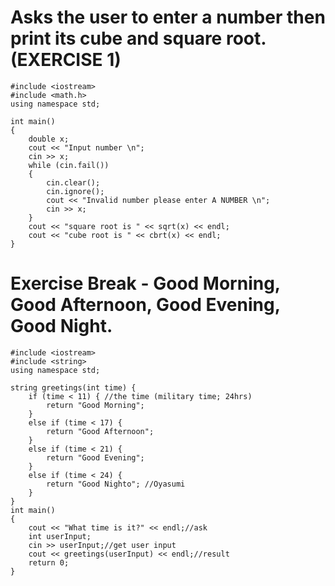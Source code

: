 # Asks the user to enter a number then print its cube and square root. (EXERCISE 1)
```
#include <iostream>
#include <math.h>
using namespace std;

int main()
{
    double x;
    cout << "Input number \n";
    cin >> x;
    while (cin.fail())
    {
        cin.clear();
        cin.ignore();
        cout << "Invalid number please enter A NUMBER \n";
        cin >> x;
    }
    cout << "square root is " << sqrt(x) << endl;
    cout << "cube root is " << cbrt(x) << endl;
}
```
# Exercise Break - Good Morning, Good Afternoon, Good Evening, Good Night.
```
#include <iostream>
#include <string>
using namespace std;

string greetings(int time) {
    if (time < 11) { //the time (military time; 24hrs)
        return "Good Morning";
    }
    else if (time < 17) {
        return "Good Afternoon";
    }
    else if (time < 21) {
        return "Good Evening";
    }
    else if (time < 24) {
        return "Good Nighto"; //Oyasumi
    }
}
int main()
{
    cout << "What time is it?" << endl;//ask
    int userInput;
    cin >> userInput;//get user input
    cout << greetings(userInput) << endl;//result
    return 0;
}
```

